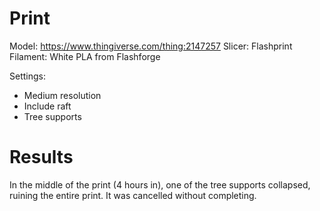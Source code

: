 # Print

Model: https://www.thingiverse.com/thing:2147257
Slicer: Flashprint
Filament: White PLA from Flashforge

Settings:
- Medium resolution
- Include raft
- Tree supports

# Results

In the middle of the print (4 hours in), one of the tree supports collapsed, ruining the entire print. It was cancelled without completing.
